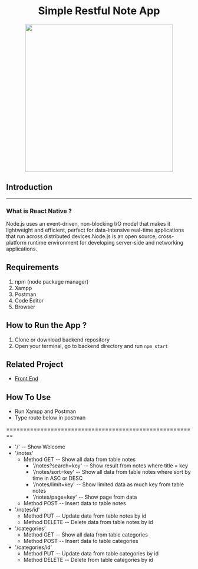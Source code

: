 <h1 align="center">Simple Restful Note App</h1>

<p align="center">
  <img width="400" src="https://miro.medium.com/max/1838/0*udqKV8dsTEnBeKRm.png"/>
</p>

## Introduction
____
### What is React Native ?

Node.js uses an event-driven, non-blocking I/O model that makes it lightweight and efficient, perfect for data-intensive real-time applications that run across distributed devices.Node.js is an open source, cross-platform runtime environment for developing server-side and networking applications.

## Requirements
1. npm (node package manager)
2. Xampp
3. Postman
3. Code Editor
4. Browser

## How to Run the App ?
1. Clone or download backend repository
2. Open your terminal, go to backend directory and run `npm start`

## Related Project
- [Front End](https://github.com/haferz17/Simple-React-Native-Note-App)

## How To Use

- Run Xampp and Postman
- Type route below in postman

========================================================
* '/' -- Show Welcome
* '/notes' 
   * Method GET -- Show all data from table notes
     * '/notes?search=key' -- Show result from notes where title = key
     * '/notes/sort=key' -- Show all data from table notes where sort by time in ASC or DESC
     * '/notes/limit=key' -- Show limited data as much key from table notes 
     * '/notes/page=key' -- Show page from data
   * Method POST -- Insert data to table notes
* '/notes/id'
   * Method PUT -- Update data from table notes by id
   * Method DELETE -- Delete data from table notes by id
* '/categories' 
  * Method GET -- Show all data from table categories
  * Method POST -- Insert data to table categories
* '/categories/id'
  * Method PUT -- Update data from table categories by id
  * Method DELETE -- Delete from table categories by id   
